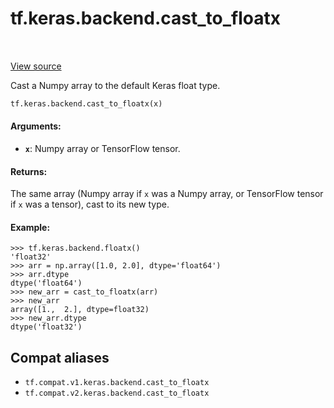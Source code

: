 <div itemscope itemtype="http://developers.google.com/ReferenceObject">
<meta itemprop="name" content="tf.keras.backend.cast_to_floatx" />
<meta itemprop="path" content="Stable" />
</div>

# tf.keras.backend.cast_to_floatx

<!-- Insert buttons and diff -->

<table class="tfo-notebook-buttons tfo-api" align="left">
</table>

<a target="_blank" href="/code/stable/tensorflow/python/keras/backend.py">View source</a>



Cast a Numpy array to the default Keras float type.

``` python
tf.keras.backend.cast_to_floatx(x)
```



<!-- Placeholder for "Used in" -->


#### Arguments:


* <b>`x`</b>: Numpy array or TensorFlow tensor.


#### Returns:

The same array (Numpy array if `x` was a Numpy array, or TensorFlow tensor
if `x` was a tensor), cast to its new type.



#### Example:



```
>>> tf.keras.backend.floatx()
'float32'
>>> arr = np.array([1.0, 2.0], dtype='float64')
>>> arr.dtype
dtype('float64')
>>> new_arr = cast_to_floatx(arr)
>>> new_arr
array([1.,  2.], dtype=float32)
>>> new_arr.dtype
dtype('float32')
```

## Compat aliases

* `tf.compat.v1.keras.backend.cast_to_floatx`
* `tf.compat.v2.keras.backend.cast_to_floatx`

